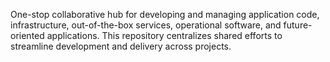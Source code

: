 One-stop collaborative hub for developing and managing application code, infrastructure, out-of-the-box services, operational software, and future-oriented applications. This repository centralizes shared efforts to streamline development and delivery across projects.
